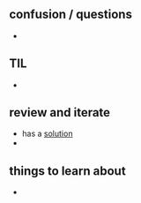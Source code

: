 
## confusion / questions
* 

## TIL
* 

## review and iterate
* has a [solution]()
* 

## things to learn about
* 

